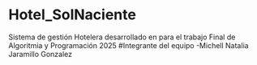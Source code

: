 # Hotel_SolNaciente
Sistema de gestión Hotelera desarrollado en para el trabajo Final de Algoritmia y Programación 2025
#Integrante del equipo
-Michell Natalia Jaramillo Gonzalez 
